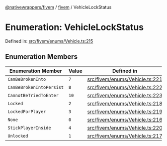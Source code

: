 [@nativewrappers/fivem](../../README.md) / [fivem](../README.md) / VehicleLockStatus

# Enumeration: VehicleLockStatus

Defined in: [src/fivem/enums/Vehicle.ts:215](https://github.com/nativewrappers/nativewrappers/blob/756c662f77d10717b10de50b84f2e02fa47719d1/src/fivem/enums/Vehicle.ts#L215)

## Enumeration Members

| Enumeration Member | Value | Defined in |
| ------ | ------ | ------ |
| <a id="canbebrokeninto"></a> `CanBeBrokenInto` | `7` | [src/fivem/enums/Vehicle.ts:221](https://github.com/nativewrappers/nativewrappers/blob/756c662f77d10717b10de50b84f2e02fa47719d1/src/fivem/enums/Vehicle.ts#L221) |
| <a id="canbebrokenintopersist"></a> `CanBeBrokenIntoPersist` | `8` | [src/fivem/enums/Vehicle.ts:222](https://github.com/nativewrappers/nativewrappers/blob/756c662f77d10717b10de50b84f2e02fa47719d1/src/fivem/enums/Vehicle.ts#L222) |
| <a id="cannotbetriedtoenter"></a> `CannotBeTriedToEnter` | `10` | [src/fivem/enums/Vehicle.ts:223](https://github.com/nativewrappers/nativewrappers/blob/756c662f77d10717b10de50b84f2e02fa47719d1/src/fivem/enums/Vehicle.ts#L223) |
| <a id="locked"></a> `Locked` | `2` | [src/fivem/enums/Vehicle.ts:218](https://github.com/nativewrappers/nativewrappers/blob/756c662f77d10717b10de50b84f2e02fa47719d1/src/fivem/enums/Vehicle.ts#L218) |
| <a id="lockedforplayer"></a> `LockedForPlayer` | `3` | [src/fivem/enums/Vehicle.ts:219](https://github.com/nativewrappers/nativewrappers/blob/756c662f77d10717b10de50b84f2e02fa47719d1/src/fivem/enums/Vehicle.ts#L219) |
| <a id="none"></a> `None` | `0` | [src/fivem/enums/Vehicle.ts:216](https://github.com/nativewrappers/nativewrappers/blob/756c662f77d10717b10de50b84f2e02fa47719d1/src/fivem/enums/Vehicle.ts#L216) |
| <a id="stickplayerinside"></a> `StickPlayerInside` | `4` | [src/fivem/enums/Vehicle.ts:220](https://github.com/nativewrappers/nativewrappers/blob/756c662f77d10717b10de50b84f2e02fa47719d1/src/fivem/enums/Vehicle.ts#L220) |
| <a id="unlocked"></a> `Unlocked` | `1` | [src/fivem/enums/Vehicle.ts:217](https://github.com/nativewrappers/nativewrappers/blob/756c662f77d10717b10de50b84f2e02fa47719d1/src/fivem/enums/Vehicle.ts#L217) |
